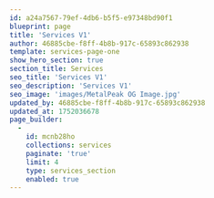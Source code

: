 ```yaml
---
id: a24a7567-79ef-4db6-b5f5-e97348bd90f1
blueprint: page
title: 'Services V1'
author: 46885cbe-f8ff-4b8b-917c-65893c862938
template: services-page-one
show_hero_section: true
section_title: Services
seo_title: 'Services V1'
seo_description: 'Services V1'
seo_image: 'images/MetalPeak OG Image.jpg'
updated_by: 46885cbe-f8ff-4b8b-917c-65893c862938
updated_at: 1752036678
page_builder:
  -
    id: mcnb28ho
    collections: services
    paginate: 'true'
    limit: 4
    type: services_section
    enabled: true
---
```

